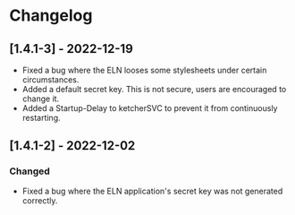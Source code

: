# Changelog

## [1.4.1-3] - 2022-12-19

-   Fixed a bug where the ELN looses some stylesheets under certain circumstances.
-   Added a default secret key. This is not secure, users are encouraged to change it.
-   Added a Startup-Delay to ketcherSVC to prevent it from continuously restarting.

## [1.4.1-2] - 2022-12-02

### Changed

-   Fixed a bug where the ELN application's secret key was not generated correctly.
